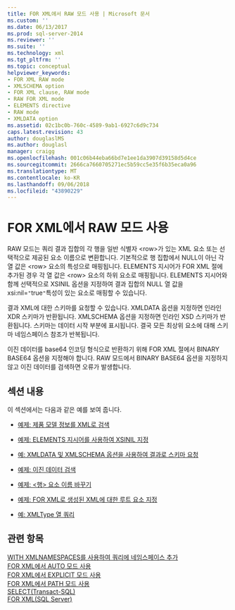 ```yaml
---
title: FOR XML에서 RAW 모드 사용 | Microsoft 문서
ms.custom: ''
ms.date: 06/13/2017
ms.prod: sql-server-2014
ms.reviewer: ''
ms.suite: ''
ms.technology: xml
ms.tgt_pltfrm: ''
ms.topic: conceptual
helpviewer_keywords:
- FOR XML RAW mode
- XMLSCHEMA option
- FOR XML clause, RAW mode
- RAW FOR XML mode
- ELEMENTS directive
- RAW mode
- XMLDATA option
ms.assetid: 02c1bc0b-760c-4589-9ab1-6927c6d9c734
caps.latest.revision: 43
author: douglaslMS
ms.author: douglasl
manager: craigg
ms.openlocfilehash: 001c06b44eba66bd7e1ee1da3907d39158d5d4ce
ms.sourcegitcommit: 2666ca7660705271ec5b59cc5e35f6b35eca0a96
ms.translationtype: MT
ms.contentlocale: ko-KR
ms.lasthandoff: 09/06/2018
ms.locfileid: "43890229"
---
```

# <a name="use-raw-mode-with-for-xml"></a>FOR XML에서 RAW 모드 사용
  RAW 모드는 쿼리 결과 집합의 각 행을 일반 식별자 \<row>가 있는 XML 요소 또는 선택적으로 제공된 요소 이름으로 변환합니다. 기본적으로 행 집합에서 NULL이 아닌 각 열 값은 \<row> 요소의 특성으로 매핑됩니다. ELEMENTS 지시어가 FOR XML 절에 추가된 경우 각 열 값은 \<row> 요소의 하위 요소로 매핑됩니다. ELEMENTS 지시어와 함께 선택적으로 XSINIL 옵션을 지정하여 결과 집합의 NULL 열 값을 xsi:nil=`"`true`"`특성이 있는 요소로 매핑할 수 있습니다.  
  
 결과 XML에 대한 스키마를 요청할 수 있습니다. XMLDATA 옵션을 지정하면 인라인 XDR 스키마가 반환됩니다. XMLSCHEMA 옵션을 지정하면 인라인 XSD 스키마가 반환됩니다. 스키마는 데이터 시작 부분에 표시됩니다. 결국 모든 최상위 요소에 대해 스키마 네임스페이스 참조가 반복됩니다.  
  
 이진 데이터를 base64 인코딩 형식으로 반환하기 위해 FOR XML 절에서 BINARY BASE64 옵션을 지정해야 합니다. RAW 모드에서 BINARY BASE64 옵션을 지정하지 않고 이진 데이터를 검색하면 오류가 발생합니다.  
  
## <a name="in-this-section"></a>섹션 내용  
 이 섹션에서는 다음과 같은 예를 보여 줍니다.  
  
-   [예제: 제품 모델 정보를 XML로 검색](example-retrieving-product-model-information-as-xml.md)  
  
-   [예제: ELEMENTS 지시어를 사용하여 XSINIL 지정](example-specifying-xsinil-with-the-elements-directive.md)  
  
-   [예: XMLDATA 및 XMLSCHEMA 옵션을 사용하여 결과로 스키마 요청](example-requesting-schemas-as-results-with-the-xmldata-and-xmlschema-options.md)  
  
-   [예제: 이진 데이터 검색](example-retrieving-binary-data.md)  
  
-   [예제: &#60;행&#62; 요소 이름 바꾸기](example-renaming-the-row-element.md)  
  
-   [예제: FOR XML로 생성된 XML에 대한 루트 요소 지정](example-specifying-a-root-element-for-the-xml-generated-by-for-xml.md)  
  
-   [예: XMLType 열 쿼리](example-querying-xmltype-columns.md)  
  
## <a name="see-also"></a>관련 항목  
 [WITH XMLNAMESPACES를 사용하여 쿼리에 네임스페이스 추가](add-namespaces-to-queries-with-with-xmlnamespaces.md)   
 [FOR XML에서 AUTO 모드 사용](use-auto-mode-with-for-xml.md)   
 [FOR XML에서 EXPLICIT 모드 사용](use-explicit-mode-with-for-xml.md)   
 [FOR XML에서 PATH 모드 사용](use-path-mode-with-for-xml.md)   
 [SELECT&#40;Transact-SQL&#41;](/sql/t-sql/queries/select-transact-sql)   
 [FOR XML&#40;SQL Server&#41;](../xml/for-xml-sql-server.md)  
  
  

